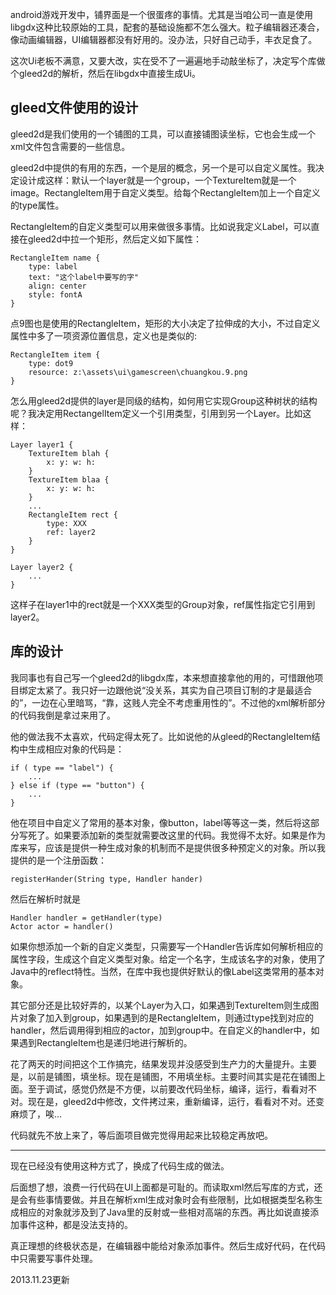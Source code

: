 android游戏开发中，铺界面是一个很蛋疼的事情。尤其是当咱公司一直是使用libgdx这种比较原始的工具，配套的基础设施都不怎么强大。粒子编辑器还凑合，像动画编辑器，UI编辑器都没有好用的。没办法，只好自己动手，丰衣足食了。

这次Ui老板不满意，又要大改，实在受不了一遍遍地手动敲坐标了，决定写个库做个gleed2d的解析，然后在libgdx中直接生成Ui。

## gleed文件使用的设计

gleed2d是我们使用的一个铺图的工具，可以直接铺图读坐标，它也会生成一个xml文件包含需要的一些信息。

gleed2d中提供的有用的东西，一个是层的概念，另一个是可以自定义属性。我决定设计成这样：默认一个layer就是一个group，一个TextureItem就是一个image。RectangleItem用于自定义类型。给每个RectangleItem加上一个自定义的type属性。

RectangleItem的自定义类型可以用来做很多事情。比如说我定义Label，可以直接在gleed2d中拉一个矩形，然后定义如下属性：

	RectangleItem name {
		type: label
		text: "这个label中要写的字"
		align: center
		style: fontA
	}

点9图也是使用的RectangleItem，矩形的大小决定了拉伸成的大小，不过自定义属性中多了一项资源位置信息，定义也是类似的:

	RectangleItem item {
		type: dot9
		resource: z:\assets\ui\gamescreen\chuangkou.9.png
	}

怎么用gleed2d提供的layer是同级的结构，如何用它实现Group这种树状的结构呢？我决定用RectangelItem定义一个引用类型，引用到另一个Layer。比如这样：

	Layer layer1 {
		TextureItem blah {
			x: y: w: h:
		}
		TextureItem blaa {
			x: y: w: h:
		}
		...
		RectangleItem rect {
			type: XXX
			ref: layer2
		}
	}

	Layer layer2 {
		...
	}

这样子在layer1中的rect就是一个XXX类型的Group对象，ref属性指定它引用到layer2。

## 库的设计

我同事也有自己写一个gleed2d的libgdx库，本来想直接拿他的用的，可惜跟他项目绑定太紧了。我只好一边跟他说“没关系，其实为自己项目订制的才是最适合的”，一边在心里暗骂，“靠，这贱人完全不考虑重用性的”。不过他的xml解析部分的代码我倒是拿过来用了。

他的做法我不太喜欢，代码定得太死了。比如说他的从gleed的RectangleItem结构中生成相应对象的代码是：

	if ( type == "label") {
		...
	} else if (type == "button") {
		...
	} 

他在项目中自定义了常用的基本对象，像button，label等等这一类，然后将这部分写死了。如果要添加新的类型就需要改这里的代码。我觉得不太好。如果是作为库来写，应该是提供一种生成对象的机制而不是提供很多种预定义的对象。所以我提供的是一个注册函数：

	registerHander(String type, Handler hander)

然后在解析时就是

	Handler handler = getHandler(type)
	Actor actor = handler()

如果你想添加一个新的自定义类型，只需要写一个Handler告诉库如何解析相应的属性字段，生成这个自定义类型对象。给定一个名字，生成该名字的对象，使用了Java中的reflect特性。当然，在库中我也提供好默认的像Label这类常用的基本对象。

其它部分还是比较好弄的，以某个Layer为入口，如果遇到TextureItem则生成图片对象了加入到group，如果遇到的是RectangleItem，则通过type找到对应的handler，然后调用得到相应的actor，加到group中。在自定义的handler中，如果遇到RectangleItem也是递归地进行解析的。

花了两天的时间把这个工作搞完，结果发现并没感受到生产力的大量提升。主要是，以前是铺图，填坐标。现在是铺图，不用填坐标。主要时间其实是花在铺图上面。至于调试，感觉仍然是不方便，以前要改代码坐标，编译，运行，看看对不对。现在是，gleed2d中修改，文件拷过来，重新编译，运行，看看对不对。还变麻烦了，唉...

代码就先不放上来了，等后面项目做完觉得用起来比较稳定再放吧。

----------------------------------------------------

现在已经没有使用这种方式了，换成了代码生成的做法。

后面想了想，浪费一行代码在UI上面都是可耻的。而读取xml然后写库的方式，还是会有些事情要做。并且在解析xml生成对象时会有些限制，比如根据类型名称生成相应的对象就涉及到了Java里的反射或一些相对高端的东西。再比如说直接添加事件这种，都是没法支持的。

真正理想的终极状态是，在编辑器中能给对象添加事件。然后生成好代码，在代码中只需要写事件处理。

2013.11.23更新
